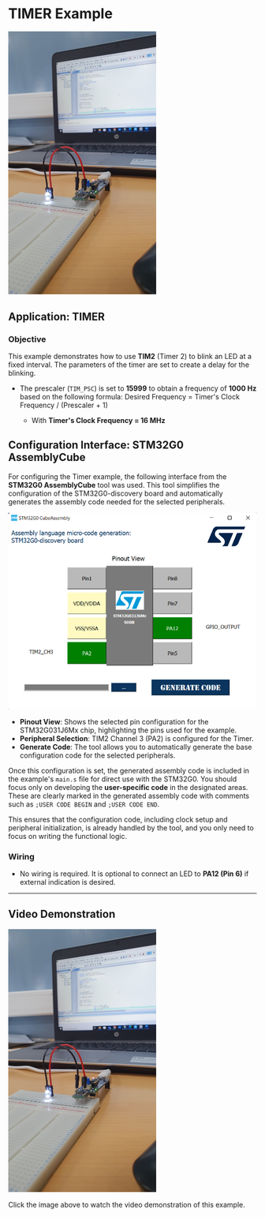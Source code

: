 # TIMER Example

<img src="../../Images/TIMER.jpg" alt="TIMER Example" width="300">

## Application: TIMER

### Objective
This example demonstrates how to use **TIM2** (Timer 2) to blink an LED at a fixed interval. The parameters of the timer are set to create a delay for the blinking.

- The prescaler (`TIM_PSC`) is set to **15999** to obtain a frequency of **1000 Hz** based on the following formula:
Desired Frequency = Timer's Clock Frequency / (Prescaler + 1)

  
  - With **Timer's Clock Frequency = 16 MHz**

## Configuration Interface: STM32G0 AssemblyCube

For configuring the Timer example, the following interface from the **STM32G0 AssemblyCube** tool was used. This tool simplifies the configuration of the STM32G0-discovery board and automatically generates the assembly code needed for the selected peripherals.

<div align="center">
  <img src="../../Images/Timer_Config_Interface.png" alt="STM32G0 AssemblyCube Interface" />
</div>

- **Pinout View**: Shows the selected pin configuration for the STM32G031J6Mx chip, highlighting the pins used for the example.
- **Peripheral Selection**: TIM2 Channel 3 (PA2) is configured for the Timer.
- **Generate Code**: The tool allows you to automatically generate the base configuration code for the selected peripherals.

Once this configuration is set, the generated assembly code is included in the example's `main.s` file for direct use with the STM32G0. You should focus only on developing the **user-specific code** in the designated areas. These are clearly marked in the generated assembly code with comments such as `;USER CODE BEGIN` and `;USER CODE END`. 

This ensures that the configuration code, including clock setup and peripheral initialization, is already handled by the tool, and you only need to focus on writing the functional logic.


### Wiring
- No wiring is required. It is optional to connect an LED to **PA12 (Pin 6)** if external indication is desired.

---

## Video Demonstration

<a href="https://player.vimeo.com/video/1015180830">
    <img src="../../Images/TIMER.jpg" alt="TIMER Example" width="300">
</a>

Click the image above to watch the video demonstration of this example.
